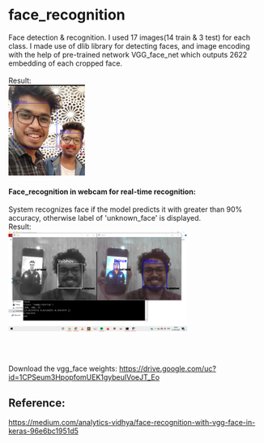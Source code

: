 # face_recognition
Face detection & recognition. I used 17 images(14 train & 3 test) for each class. I made use of dlib library for detecting faces, and image encoding with the help of pre-trained network VGG_face_net which outputs 2622 embedding of each cropped face.<br> <br>
Result:<br>
<img src ="Predictions/test3.png" width=30%>

#### Face_recognition in webcam for real-time recognition:
System recognizes face if the model predicts it with greater than 90% accuracy, otherwise label of 'unknown_face' is displayed.<br>
Result:<br>
<img src ="result_from_webcam/Screenshot%20(361).png" width=70%>

<br> <br>

Download the vgg_face weights:
https://drive.google.com/uc?id=1CPSeum3HpopfomUEK1gybeuIVoeJT_Eo
## Reference:
https://medium.com/analytics-vidhya/face-recognition-with-vgg-face-in-keras-96e6bc1951d5
